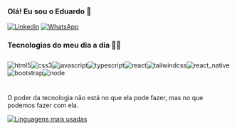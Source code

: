 
### Olá! Eu sou o Eduardo 👋

[![Linkedin](https://img.shields.io/badge/LinkedIn-0077B5?style=for-the-badge&logo=linkedin&logoColor=white)](https://www.linkedin.com/in/eduardo-de-oliveira-1465211b5/)
[![WhatsApp](https://img.shields.io/badge/WhatsApp-25D366?style=for-the-badge&logo=whatsapp&logoColor=white)](https://wa.me/5551999405523?text=Ol%C3%A1!%20Vim%20do%20seu%20github)



### Tecnologias do meu dia a dia 👨‍💻

<div style="display: inline-block; padding: 10px 0px;">
    <img align="center" alt="html5" src="https://img.shields.io/badge/HTML5-E34F26?style=for-the-badge&logo=html5&logoColor=white" /><img align="center" alt="css3" src="https://img.shields.io/badge/CSS3-1572B6?style=for-the-badge&logo=css3&logoColor=white" /><img align="center" alt="javascript" src="https://img.shields.io/badge/JavaScript-323330?style=for-the-badge&logo=javascript&logoColor=F7DF1E" /><img align="center" alt="typescript" src="https://img.shields.io/badge/TypeScript-007ACC?style=for-the-badge&logo=typescript&logoColor=white" /><img align="center" alt="react" src="https://img.shields.io/badge/React-20232A?style=for-the-badge&logo=react&logoColor=61DAFB" /><img align="center" alt="tailwindcss" src="https://img.shields.io/badge/Tailwind_CSS-38B2AC?style=for-the-badge&logo=tailwind-css&logoColor=white" /><img align="center" alt="react_native" src="https://img.shields.io/badge/React_Native-20232A?style=for-the-badge&logo=react&logoColor=61DAFB" /><img align="center" alt="bootstrap" src="https://camo.githubusercontent.com/c402bd25609922ab7160b91524aeb125a2e664070816aeb6dd66af9c41f70087/68747470733a2f2f696d672e736869656c64732e696f2f62616467652f426f6f7473747261702d3536334437433f7374796c653d666f722d7468652d6261646765266c6f676f3d626f6f747374726170266c6f676f436f6c6f723d7768697465" data-canonical-src="https://img.shields.io/badge/Bootstrap-563D7C?style=for-the-badge&amp;logo=bootstrap&amp;logoColor=white" style="max-width: 100%;"><img align="center" alt="node" src="https://camo.githubusercontent.com/b0432ab0567d45add9bf155718ab7de57c330cd3acd719374fae0384e95688c2/68747470733a2f2f696d672e736869656c64732e696f2f62616467652f4e6f64652e6a732d3433383533443f7374796c653d666f722d7468652d6261646765266c6f676f3d6e6f64652e6a73266c6f676f436f6c6f723d7768697465" data-canonical-src="https://img.shields.io/badge/Node.js-43853D?style=for-the-badge&amp;logo=node.js&amp;logoColor=white" style="max-width: 100%;">
</div>

##

O poder da tecnologia não está no que ela pode fazer, mas no que podemos fazer com ela.

[![Linguagens mais usadas](https://github-readme-stats.vercel.app/api/top-langs/?username=EdurafaelO&hide_progress=true)]()
